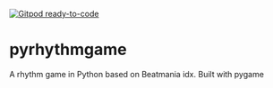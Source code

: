 [![Gitpod ready-to-code](https://img.shields.io/badge/Gitpod-ready--to--code-blue?logo=gitpod)](https://gitpod.io/#https://github.com/jsyi1995/pyrhythmgame)

# pyrhythmgame
A rhythm game in Python based on Beatmania idx. Built with pygame

